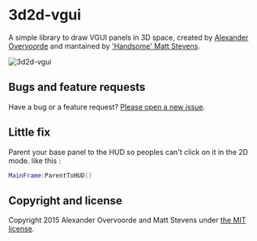 # 3d2d-vgui

A simple library to draw VGUI panels in 3D space, created by [Alexander Overvoorde](https://while.io) and mantained by ['Handsome' Matt Stevens](http://handsomematt.co.uk).

![3d2d-vgui](http://i.imgur.com/gYotxZ5.png "3d2d-vgui")

## Bugs and feature requests

Have a bug or a feature request? [Please open a new issue](https://github.com/GModCoders/3d2d-vgui/issues).


## Little fix


Parent your base panel to the HUD so peoples can't click on it in the 2D mode.
like this :

```lua
MainFrame:ParentToHUD()
```

## Copyright and license

Copyright 2015 Alexander Overvoorde and Matt Stevens under [the MIT license](LICENSE).
